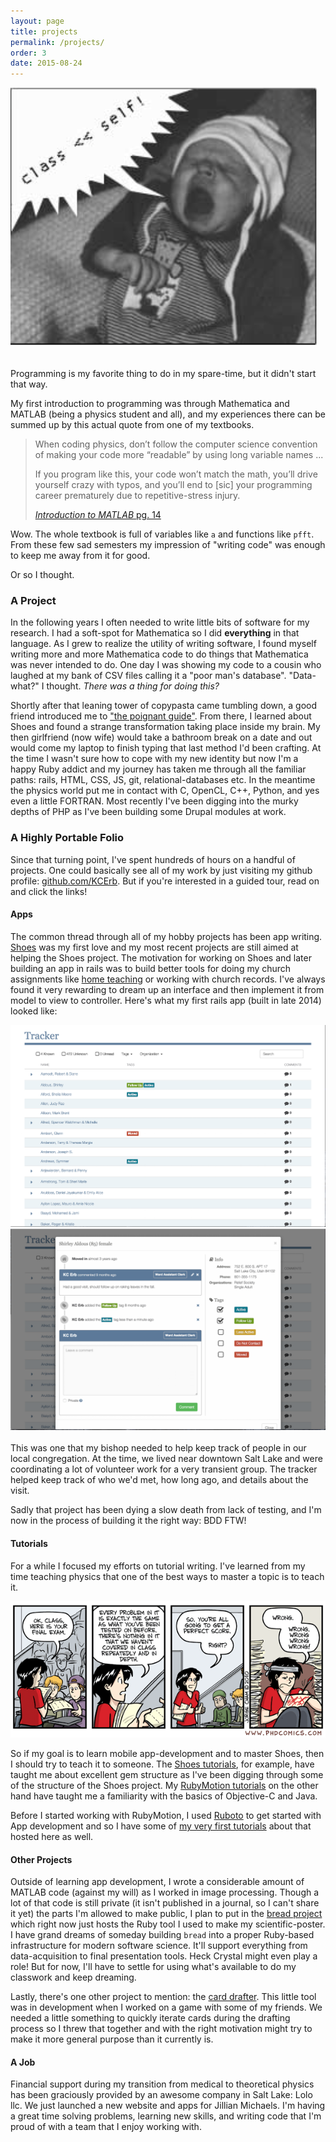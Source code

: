 ```yaml
---
layout: page
title: projects
permalink: /projects/
order: 3
date: 2015-08-24
---
```


<div class="row">
  <div class="col-md-6 col-md-offset-3">
    <img src="/images/baby.png" alt="baby opening an eigenclass mid-yawn" class="img-responsive">
  </div>
</div>

<p class="lead" style="padding-top: 20px;">
  Programming is my favorite thing to do in my spare-time, but it didn't start that way.
</p>
My first introduction to programming was through Mathematica and MATLAB (being a physics
student and all), and my experiences there can be summed up by this actual quote from
one of my textbooks.

<blockquote class="blockquote">
  <p>
    When coding physics, don’t follow the computer science convention of making your code more “readable” by using long variable names ...
  </p>
  <p>
    If you program like this, your code won’t match the math, you’ll drive yourself crazy with typos, and you’ll end to [sic] your programming career prematurely due to repetitive-stress injury.
  </p>
  <footer>
    <a href="https://www.physics.byu.edu/courses/computational/phys330/matlab.pdf">
      <cite title="Introdcution to MATLAB">Introduction to MATLAB</cite> pg. 14
    </a>
  </footer>
</blockquote>

Wow. The whole textbook is full of variables like `a` and functions like `pfft`. From these few sad semesters my impression of "writing code" was enough to keep me away from it for good.

Or so I thought.

### A Project

In the following years I often needed to write little bits of software for my research. I had a soft-spot for Mathematica so I did **everything** in that language. As I grew to realize the utility of writing software, I found myself writing more and more Mathematica code to do things that Mathematica was never intended to do. One day I was showing my code to a cousin who laughed at my bank of CSV files calling it a "poor man's database". "Data-what?" I thought. *There was a thing for doing this?*

Shortly after that leaning tower of copypasta came tumbling down, a good friend introduced me to ["the poignant guide"](https://en.wikipedia.org/wiki/Why%27s_(poignant)_Guide_to_Ruby). From there, I learned about Shoes and found a strange transformation taking place inside my brain. My then girlfriend (now wife) would take a bathroom break on a date and out would come my laptop to finish typing that last method I'd been crafting. At the time I wasn't sure how to cope with my new identity but now I'm a happy Ruby addict and my journey has
taken me through all the familiar paths: rails, HTML, CSS, JS, git, relational-databases etc. In the meantime the physics world put me in contact with C, OpenCL, C++, Python, and yes even a little FORTRAN. Most recently I've been digging into the murky depths of PHP as I've been building some Drupal modules at work.

### A Highly Portable Folio

Since that turning point, I've spent hundreds of hours on a handful of projects. One could basically see all of my work by just visiting my github profile: [github.com/KCErb](https://github.com/KCErb). But if you're interested in a guided tour, read on and click the links!

#### Apps

The common thread through all of my hobby projects has been app writing. [Shoes](http://shoesrb.com/) was my first love and my most recent projects are still aimed at helping the Shoes project. The motivation for working on Shoes and later building an app in rails was to build better tools for doing my church assignments like [home teaching](https://en.wikipedia.org/wiki/Home_teaching) or working with church records. I've always found it very rewarding to dream up an interface and then implement it from model to view to controller. Here's what my first rails app (built in late 2014) looked like:

<div class="row">
  <div class="col-md-6">
    <img src="/images/design1.png" class="img-responsive" alt="tracker table">
  </div>
  <div class="col-md-6">
    <img src="/images/design2.png" class="img-responsive" alt="tracker modal">
  </div>  
</div>

<br>
This was one that my bishop needed to help keep track of people in our local congregation.
At the time, we lived near downtown Salt Lake and were coordinating a lot of volunteer work
for a very transient group. The tracker helped keep track of who we'd met, how long ago, and details about the visit.

Sadly that project has been dying a slow death from lack of testing, and I'm now in the process of
building it the right way: BDD FTW!

#### Tutorials

For a while I focused my efforts on tutorial writing. I've learned from my time
teaching physics that one of the best ways to master a topic is to teach it.

<img src="/images/so-wrong.gif" alt="right? wrong." class="img-responsive">

So if my goal is to learn mobile app-development and to master Shoes, then I should try to teach it to someone. The [Shoes tutorials](http://kcerb.com/cordwainer/), for example, have taught me about excellent gem structure as I've been digging through some of the structure of the Shoes project. My [RubyMotion tutorials](http://kcerb.com/fruit-robot/) on the other hand have taught me a familiarity with the basics of Objective-C and Java.

Before I started working with RubyMotion, I used [Ruboto](http://ruboto.org/) to get started with App development and so I have some of [my very first tutorials](http://kcerb.com/hello-ruboto/) about that hosted here as well.

#### Other Projects

Outside of learning app development, I wrote a considerable amount of MATLAB code (against my will) as I worked in image processing. Though a lot of that code is still private (it isn't published in a journal, so I can't share it yet) the parts I'm allowed to make public, I plan to put in the [bread project](https://github.com/bread) which right now just hosts the Ruby tool I used to make my scientific-poster. I have grand
dreams of someday building `bread` into a proper Ruby-based infrastructure for modern software science. It'll support everything from data-acquisition to final presentation tools. Heck Crystal might even play a role! But for now, I'll have to settle for using what's available to do my classwork and keep dreaming.

Lastly, there's one other project to mention: the [card drafter](https://github.com/odds-and-ends/card_drafter). This little tool was in development when I worked on a game with some of my friends. We needed a little something to quickly iterate cards during the drafting process so I threw that together and with the right motivation might try to make it more general purpose than it currently is.


#### A Job

Financial support during my transition from medical to theoretical physics has been graciously provided by an awesome company in Salt Lake: Lolo llc. We just launched a new website and apps for Jillian Michaels. I'm having a great time solving problems, learning new skills, and writing code that I'm proud of with a team that I enjoy working with.

